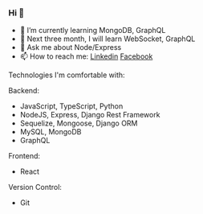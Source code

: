 ### Hi  👋 
- 🌱 I’m currently learning MongoDB, GraphQL
- 🤔 Next three month, I will learn WebSocket, GraphQL
- 💬 Ask me about Node/Express 
- 📫 How to reach me: [Linkedin](https://www.linkedin.com/in/imalimran/)  [Facebook](https://www.facebook.com/engr.aih/)


Technologies I'm comfortable with:

Backend:
- JavaScript, TypeScript, Python
- NodeJS, Express, Django Rest Framework
- Sequelize, Mongoose, Django ORM
- MySQL, MongoDB
- GraphQL

Frontend:
- React

Version Control:
- Git




